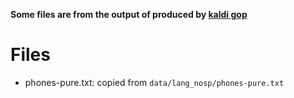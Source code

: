 **Some files are from the output of produced by
[kaldi gop](https://github.com/kaldi-asr/kaldi/tree/master/egs/gop_speechocean762)**

# Files

- phones-pure.txt: copied from `data/lang_nosp/phones-pure.txt`